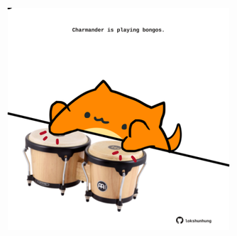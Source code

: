 <!-- built at 03/10/2022, 14:14:59 UTC -->
<p align="center">
  <img width="500" height="500" src="./ReadmeImage.svg">
</p>
